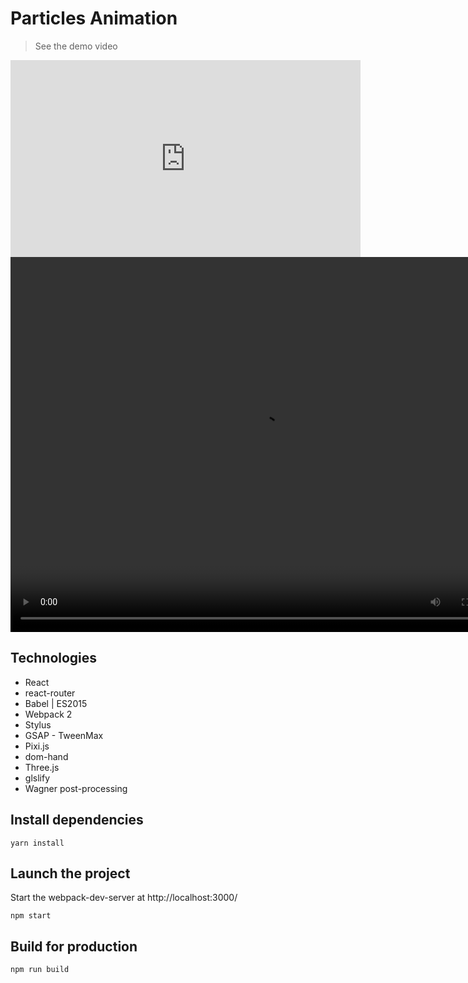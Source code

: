 # Particles Animation

> See the demo video

<iframe id="video" width="560" height="315" src="https://raw.githubusercontent.com/sunilvijayan7/Particles-Animation-ThreeJS-PIXIJS-React-JS/blob/main/Demo/demo.mov" frameborder="0" allow="autoplay; encrypted-media" allowfullscreen=""></iframe>

<video controls="controls" width="800" height="600" name="Video Name">
  <source src="https://raw.githubusercontent.com/sunilvijayan7/Particles-Animation-ThreeJS-PIXIJS-React-JS/blob/main/Demo/demo.mov">
</video>

## Technologies

- React
- react-router
- Babel | ES2015
- Webpack 2
- Stylus
- GSAP - TweenMax
- Pixi.js
- dom-hand
- Three.js
- glslify
- Wagner post-processing

## Install dependencies

```shell
yarn install
```

## Launch the project

Start the webpack-dev-server at http://localhost:3000/
```shell
npm start
```

## Build for production

```shell
npm run build
```
